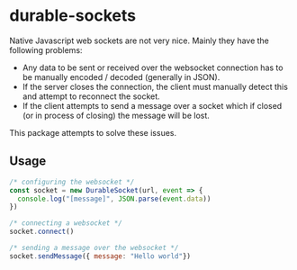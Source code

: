 # durable-sockets
Native Javascript web sockets are not very nice. Mainly they have the following problems:

- Any data to be sent or received over the websocket connection has to be manually encoded / decoded (generally in JSON).
- If the server closes the connection, the client must manually detect this and attempt to reconnect the socket.
- If the client attempts to send a message over a socket which if closed (or in process of closing) the message will be lost.

This package attempts to solve these issues.


## Usage
```javascript
/* configuring the websocket */
const socket = new DurableSocket(url, event => {
  console.log("[message]", JSON.parse(event.data))
})

/* connecting a websocket */
socket.connect()

/* sending a message over the websocket */
socket.sendMessage({ message: "Hello world"})
```
